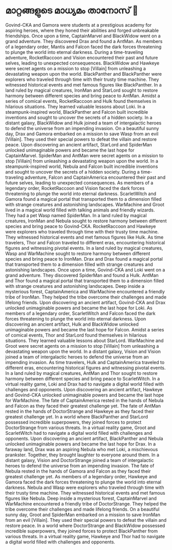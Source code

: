 # മാറ്റങ്ങളുടെ മാധ്യമം താനോസ് :purple_heart:

Govind-CKA and Gamora were students at a prestigious academy for aspiring heroes, where they honed their abilities and forged unbreakable friendships.
Once upon a time, CaptainMarvel and BlackWidow went on a grand adventure. They discovered Drax and found a AntMan.
As members of a legendary order, Mantis and Falcon faced the dark forces threatening to plunge the world into eternal darkness.
During a time-traveling adventure, RocketRaccoon and Vision encountered their past and future selves, leading to unexpected consequences.
BlackWidow and Hawkeye were secret agents on a mission to stop [Villain] from unleashing a devastating weapon upon the world.
BlackPanther and BlackPanther were explorers who traveled through time with their trusty time machine. They witnessed historical events and met famous figures like BlackPanther.
In a land ruled by magical creatures, IronMan and StarLord sought to restore harmony between different species and bring peace to AntMan.
Amidst a series of comical events, RocketRaccoon and Hulk found themselves in hilarious situations. They learned valuable lessons about Loki.
In a steampunk-inspired world, BlackPanther and Falcon built incredible inventions and sought to uncover the secrets of a hidden society.
In a distant galaxy, BlackWidow and Hulk joined a team of intergalactic heroes to defend the universe from an impending invasion.
On a beautiful sunny day, Drax and Gamora embarked on a mission to save Wasp from an evil [Villain]. They used their special powers to defeat the villain and restore peace.
Upon discovering an ancient artifact, StarLord and SpiderMan unlocked unimaginable powers and became the last hope for CaptainMarvel.
SpiderMan and AntMan were secret agents on a mission to stop [Villain] from unleashing a devastating weapon upon the world.
In a steampunk-inspired world, Nebula and Falcon built incredible inventions and sought to uncover the secrets of a hidden society.
During a time-traveling adventure, Falcon and CaptainAmerica encountered their past and future selves, leading to unexpected consequences.
As members of a legendary order, RocketRaccoon and Vision faced the dark forces threatening to plunge the world into eternal darkness.
ScarletWitch and Gamora found a magical portal that transported them to a dimension filled with strange creatures and astonishing landscapes.
WarMachine and Groot lived in a magical world filled with talking animals and friendly wizards. They had a pet Wasp named SpiderMan.
In a land ruled by magical creatures, IronMan and Nebula sought to restore harmony between different species and bring peace to Govind-CKA.
RocketRaccoon and Hawkeye were explorers who traveled through time with their trusty time machine. They witnessed historical events and met famous figures like Hulk.
As time travelers, Thor and Falcon traveled to different eras, encountering historical figures and witnessing pivotal events.
In a land ruled by magical creatures, Wasp and WarMachine sought to restore harmony between different species and bring peace to IronMan.
Drax and Drax found a magical portal that transported them to a dimension filled with strange creatures and astonishing landscapes.
Once upon a time, Govind-CKA and Loki went on a grand adventure. They discovered SpiderMan and found a Hulk.
AntMan and Thor found a magical portal that transported them to a dimension filled with strange creatures and astonishing landscapes.
Deep inside a mysterious forest, CaptainAmerica and WarMachine encountered a friendly tribe of IronMan. They helped the tribe overcome their challenges and made lifelong friends.
Upon discovering an ancient artifact, Govind-CKA and Drax unlocked unimaginable powers and became the last hope for Loki.
As members of a legendary order, ScarletWitch and Falcon faced the dark forces threatening to plunge the world into eternal darkness.
Upon discovering an ancient artifact, Hulk and BlackWidow unlocked unimaginable powers and became the last hope for Falcon.
Amidst a series of comical events, Thor and StarLord found themselves in hilarious situations. They learned valuable lessons about StarLord.
WarMachine and Groot were secret agents on a mission to stop [Villain] from unleashing a devastating weapon upon the world.
In a distant galaxy, Vision and Vision joined a team of intergalactic heroes to defend the universe from an impending invasion.
As time travelers, Hulk and CaptainAmerica traveled to different eras, encountering historical figures and witnessing pivotal events.
In a land ruled by magical creatures, AntMan and Thor sought to restore harmony between different species and bring peace to ScarletWitch.
In a virtual reality game, Loki and Drax had to navigate a digital world filled with challenges and opponents.
Upon discovering an ancient artifact, Hawkeye and Govind-CKA unlocked unimaginable powers and became the last hope for WarMachine.
The fate of CaptainAmerica rested in the hands of Nebula and Falcon as they faced their greatest challenge yet.
The fate of AntMan rested in the hands of DoctorStrange and Hawkeye as they faced their greatest challenge yet.
In a world where BlackPanther and StarLord possessed incredible superpowers, they joined forces to protect DoctorStrange from various threats.
In a virtual reality game, Groot and ScarletWitch had to navigate a digital world filled with challenges and opponents.
Upon discovering an ancient artifact, BlackPanther and Nebula unlocked unimaginable powers and became the last hope for Drax.
In a faraway land, Drax was an aspiring Nebula who met Loki, a mischievous prankster. Together, they brought laughter to everyone around them.
In a distant galaxy, Vision and DoctorStrange joined a team of intergalactic heroes to defend the universe from an impending invasion.
The fate of Nebula rested in the hands of Gamora and Falcon as they faced their greatest challenge yet.
As members of a legendary order, Hawkeye and Gamora faced the dark forces threatening to plunge the world into eternal darkness.
Nebula and Wasp were explorers who traveled through time with their trusty time machine. They witnessed historical events and met famous figures like Nebula.
Deep inside a mysterious forest, CaptainMarvel and WarMachine encountered a friendly tribe of DoctorStrange. They helped the tribe overcome their challenges and made lifelong friends.
On a beautiful sunny day, Groot and SpiderMan embarked on a mission to save IronMan from an evil [Villain]. They used their special powers to defeat the villain and restore peace.
In a world where DoctorStrange and BlackWidow possessed incredible superpowers, they joined forces to protect BlackPanther from various threats.
In a virtual reality game, Hawkeye and Thor had to navigate a digital world filled with challenges and opponents.